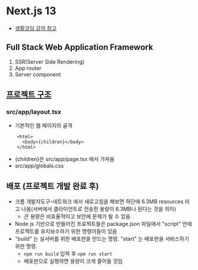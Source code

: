 # Next.js 13
- [생활코딩 강의 참고](https://www.youtube.com/playlist?list=PLuHgQVnccGMCwxXsQuEoG-JJ7RlwtNdwJ)
## Full Stack Web Application Framework
1. SSR(Server Side Rendering)
2. App router
3. Server component

## [프로젝트 구조](https://nextjs.org/docs/getting-started/project-structure)
### src/app/layout.tsx
- 기본적인 웹 페이지의 골격
```agsl
    <html>
      <body>{children}</body>
    </html>
``` 
  - {children}은 src/app/page.tsx 에서 가져옴
  - src/app/globals.css

## 배포 (프로젝트 개발 완료 후)
- 크롬 개발자도구-네트워크 에서 새로고침을 해보면 하단에 6.3MB resources 라고 나옴(서버에서 클라이언트로 전송한 용량이 6.3MB나 된다는 것을 의미)
  - 큰 용량은 비효율적이고 보안에 문제가 될 수 있음
- Node js 기반으로 만들어진 프로젝트들은 package.json 파일에서 "script" 안에 프로젝트를 유지보수하기 위한 명령어들이 있음
- "build" 는 실서버를 위한 배포판을 만드는 명령. "start" 는 배포판을 서비스하기 위한 명령.
  - `npm run build` 입력 후 `npm run start`
  - 배포판으로 실행하면 용량이 크게 줄어들 것임